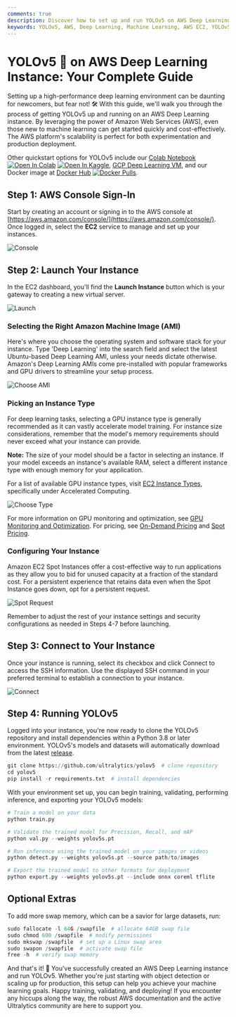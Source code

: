 ```yaml
---
comments: true
description: Discover how to set up and run YOLOv5 on AWS Deep Learning Instances. Follow our comprehensive guide to get started quickly and cost-effectively.
keywords: YOLOv5, AWS, Deep Learning, Machine Learning, AWS EC2, YOLOv5 setup, Deep Learning Instances, AI, Object Detection
---
```


# YOLOv5 🚀 on AWS Deep Learning Instance: Your Complete Guide

Setting up a high-performance deep learning environment can be daunting for newcomers, but fear not! 🛠️ With this guide, we'll walk you through the process of getting YOLOv5 up and running on an AWS Deep Learning instance. By leveraging the power of Amazon Web Services (AWS), even those new to machine learning can get started quickly and cost-effectively. The AWS platform's scalability is perfect for both experimentation and production deployment.

Other quickstart options for YOLOv5 include our [Colab Notebook](https://colab.research.google.com/github/ultralytics/yolov5/blob/master/tutorial.ipynb) <a href="https://colab.research.google.com/github/ultralytics/yolov5/blob/master/tutorial.ipynb"><img src="https://colab.research.google.com/assets/colab-badge.svg" alt="Open In Colab"></a> <a href="https://www.kaggle.com/ultralytics/yolov5"><img src="https://kaggle.com/static/images/open-in-kaggle.svg" alt="Open In Kaggle"></a>, [GCP Deep Learning VM](./google_cloud_quickstart_tutorial.md), and our Docker image at [Docker Hub](https://hub.docker.com/r/ultralytics/yolov5) <a href="https://hub.docker.com/r/ultralytics/yolov5"><img src="https://img.shields.io/docker/pulls/ultralytics/yolov5?logo=docker" alt="Docker Pulls"></a>.

## Step 1: AWS Console Sign-In

Start by creating an account or signing in to the AWS console at [https://aws.amazon.com/console/](https://aws.amazon.com/console/). Once logged in, select the **EC2** service to manage and set up your instances.

![Console](https://user-images.githubusercontent.com/26833433/106323804-debddd00-622c-11eb-997f-b8217dc0e975.png)

## Step 2: Launch Your Instance

In the EC2 dashboard, you'll find the **Launch Instance** button which is your gateway to creating a new virtual server.

![Launch](https://user-images.githubusercontent.com/26833433/106323950-204e8800-622d-11eb-915d-5c90406973ea.png)

### Selecting the Right Amazon Machine Image (AMI)

Here's where you choose the operating system and software stack for your instance. Type 'Deep Learning' into the search field and select the latest Ubuntu-based Deep Learning AMI, unless your needs dictate otherwise. Amazon's Deep Learning AMIs come pre-installed with popular frameworks and GPU drivers to streamline your setup process.

![Choose AMI](https://user-images.githubusercontent.com/26833433/106326107-c9e34880-6230-11eb-97c9-3b5fc2f4e2ff.png)

### Picking an Instance Type

For deep learning tasks, selecting a GPU instance type is generally recommended as it can vastly accelerate model training. For instance size considerations, remember that the model's memory requirements should never exceed what your instance can provide.

**Note:** The size of your model should be a factor in selecting an instance. If your model exceeds an instance's available RAM, select a different instance type with enough memory for your application.

For a list of available GPU instance types, visit [EC2 Instance Types](https://aws.amazon.com/ec2/instance-types/), specifically under Accelerated Computing.

![Choose Type](https://user-images.githubusercontent.com/26833433/106324624-52141e80-622e-11eb-9662-1a376d9c887d.png)

For more information on GPU monitoring and optimization, see [GPU Monitoring and Optimization](https://docs.aws.amazon.com/dlami/latest/devguide/tutorial-gpu.html). For pricing, see [On-Demand Pricing](https://aws.amazon.com/ec2/pricing/on-demand/) and [Spot Pricing](https://aws.amazon.com/ec2/spot/pricing/).

### Configuring Your Instance

Amazon EC2 Spot Instances offer a cost-effective way to run applications as they allow you to bid for unused capacity at a fraction of the standard cost. For a persistent experience that retains data even when the Spot Instance goes down, opt for a persistent request.

![Spot Request](https://user-images.githubusercontent.com/26833433/106324835-ac14e400-622e-11eb-8853-df5ec9b16dfc.png)

Remember to adjust the rest of your instance settings and security configurations as needed in Steps 4-7 before launching.

## Step 3: Connect to Your Instance

Once your instance is running, select its checkbox and click Connect to access the SSH information. Use the displayed SSH command in your preferred terminal to establish a connection to your instance.

![Connect](https://user-images.githubusercontent.com/26833433/106325530-cf8c5e80-622f-11eb-9f64-5b313a9d57a1.png)

## Step 4: Running YOLOv5

Logged into your instance, you're now ready to clone the YOLOv5 repository and install dependencies within a Python 3.8 or later environment. YOLOv5's models and datasets will automatically download from the latest [release](https://github.com/ultralytics/yolov5/releases).

```py
git clone https://github.com/ultralytics/yolov5  # clone repository
cd yolov5
pip install -r requirements.txt  # install dependencies
```

With your environment set up, you can begin training, validating, performing inference, and exporting your YOLOv5 models:

```py
# Train a model on your data
python train.py

# Validate the trained model for Precision, Recall, and mAP
python val.py --weights yolov5s.pt

# Run inference using the trained model on your images or videos
python detect.py --weights yolov5s.pt --source path/to/images

# Export the trained model to other formats for deployment
python export.py --weights yolov5s.pt --include onnx coreml tflite
```

## Optional Extras

To add more swap memory, which can be a savior for large datasets, run:

```py
sudo fallocate -l 64G /swapfile  # allocate 64GB swap file
sudo chmod 600 /swapfile  # modify permissions
sudo mkswap /swapfile  # set up a Linux swap area
sudo swapon /swapfile  # activate swap file
free -h  # verify swap memory
```

And that's it! 🎉 You've successfully created an AWS Deep Learning instance and run YOLOv5. Whether you're just starting with object detection or scaling up for production, this setup can help you achieve your machine learning goals. Happy training, validating, and deploying! If you encounter any hiccups along the way, the robust AWS documentation and the active Ultralytics community are here to support you.
